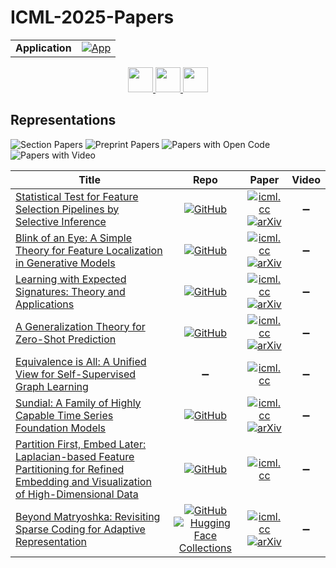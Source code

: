 # ICML-2025-Papers

<table>
    <tr>
        <td><strong>Application</strong></td>
        <td>
            <a href="https://huggingface.co/spaces/DmitryRyumin/NewEraAI-Papers" style="float:left;">
                <img src="https://img.shields.io/badge/🤗-NewEraAI--Papers-FFD21F.svg" alt="App" />
            </a>
        </td>
    </tr>
</table>

<div align="center">
    <a href="https://github.com/DmitryRyumin/ICML-2025-Papers/blob/main/sections/2025/main/reasoning.md">
        <img src="https://cdn.jsdelivr.net/gh/DmitryRyumin/NewEraAI-Papers@main/images/left.svg" width="40" alt="" />
    </a>
    <a href="https://github.com/DmitryRyumin/ICML-2025-Papers/blob/main/README.md">
        <img src="https://cdn.jsdelivr.net/gh/DmitryRyumin/NewEraAI-Papers@main/images/home.svg" width="40" alt="" />
    </a>
    <a href="https://github.com/DmitryRyumin/ICML-2025-Papers/blob/main/sections/2025/main/data-centric-ml.md">
        <img src="https://cdn.jsdelivr.net/gh/DmitryRyumin/NewEraAI-Papers@main/images/right.svg" width="40" alt="" />
    </a>
</div>

## Representations

![Section Papers](https://img.shields.io/badge/Section%20Papers-8-42BA16) ![Preprint Papers](https://img.shields.io/badge/Preprint%20Papers-6-b31b1b) ![Papers with Open Code](https://img.shields.io/badge/Papers%20with%20Open%20Code-7-1D7FBF) ![Papers with Video](https://img.shields.io/badge/Papers%20with%20Video-0-FF0000)

| **Title** | **Repo** | **Paper** | **Video** |
|-----------|:--------:|:---------:|:---------:|
| [Statistical Test for Feature Selection Pipelines by Selective Inference](https://icml.cc/virtual/2025/poster/46495) | [![GitHub](https://img.shields.io/github/stars/Takeuchi-Lab-SI-Group/si4pipeline?style=flat)](https://github.com/Takeuchi-Lab-SI-Group/si4pipeline) | [![icml.cc](https://img.shields.io/badge/html-icml.cc-2494E0.svg)](https://icml.cc/virtual/2025/poster/46495) <br /> [![arXiv](https://img.shields.io/badge/arXiv-2406.18902-b31b1b.svg)](http://arxiv.org/abs/2406.18902) | :heavy_minus_sign: |
| [Blink of an Eye: A Simple Theory for Feature Localization in Generative Models](https://icml.cc/virtual/2025/poster/45312) | [![GitHub](https://img.shields.io/github/stars/marvinfli/critical-windows-lm?style=flat)](https://github.com/marvinfli/critical-windows-lm) | [![icml.cc](https://img.shields.io/badge/html-icml.cc-2494E0.svg)](https://icml.cc/virtual/2025/poster/45312) <br /> [![arXiv](https://img.shields.io/badge/arXiv-2502.00921-b31b1b.svg)](http://arxiv.org/abs/2502.00921) | :heavy_minus_sign: |
| [Learning with Expected Signatures: Theory and Applications](https://icml.cc/virtual/2025/poster/43548) | [![GitHub](https://img.shields.io/github/stars/lorenzolucchese/esig?style=flat)](https://github.com/lorenzolucchese/esig) | [![icml.cc](https://img.shields.io/badge/html-icml.cc-2494E0.svg)](https://icml.cc/virtual/2025/poster/43548) <br /> [![arXiv](https://img.shields.io/badge/arXiv-2505.20465-b31b1b.svg)](http://arxiv.org/abs/2505.20465) | :heavy_minus_sign: |
| [A Generalization Theory for Zero-Shot Prediction](https://icml.cc/virtual/2025/poster/44260) | [![GitHub](https://img.shields.io/github/stars/ronakdm/zeroshot?style=flat)](https://github.com/ronakdm/zeroshot) | [![icml.cc](https://img.shields.io/badge/html-icml.cc-2494E0.svg)](https://icml.cc/virtual/2025/poster/44260) <br /> [![arXiv](https://img.shields.io/badge/arXiv-2507.09128-b31b1b.svg)](http://arxiv.org/abs/2507.09128) | :heavy_minus_sign: |
| [Equivalence is All: A Unified View for Self-Supervised Graph Learning](https://icml.cc/virtual/2025/poster/44874) | :heavy_minus_sign: | [![icml.cc](https://img.shields.io/badge/html-icml.cc-2494E0.svg)](https://icml.cc/virtual/2025/poster/44874) | :heavy_minus_sign: |
| [Sundial: A Family of Highly Capable Time Series Foundation Models](https://icml.cc/virtual/2025/poster/45591) | [![GitHub](https://img.shields.io/github/stars/thuml/Sundial?style=flat)](https://github.com/thuml/Sundial) | [![icml.cc](https://img.shields.io/badge/html-icml.cc-2494E0.svg)](https://icml.cc/virtual/2025/poster/45591) <br /> [![arXiv](https://img.shields.io/badge/arXiv-2502.00816-b31b1b.svg)](http://arxiv.org/abs/2502.00816) | :heavy_minus_sign: |
| [Partition First, Embed Later: Laplacian-based Feature Partitioning for Refined Embedding and Visualization of High-Dimensional Data](https://icml.cc/virtual/2025/poster/46392) | [![GitHub](https://img.shields.io/github/stars/erezpeter/Feature_Partition?style=flat)](https://github.com/erezpeter/Feature_Partition) | [![icml.cc](https://img.shields.io/badge/html-icml.cc-2494E0.svg)](https://icml.cc/virtual/2025/poster/46392) | :heavy_minus_sign: |
| [Beyond Matryoshka: Revisiting Sparse Coding for Adaptive Representation](https://icml.cc/virtual/2025/poster/43502) | [![GitHub](https://img.shields.io/github/stars/neilwen987/CSR_Adaptive_Rep?style=flat)](https://github.com/neilwen987/CSR_Adaptive_Rep) <br /> [![Hugging Face Collections](https://img.shields.io/badge/🤗-collections-FFD21F.svg)](https://huggingface.co/collections/Y-Research-Group/csr-embedding-68624c05c250c3cc1fd40223) | [![icml.cc](https://img.shields.io/badge/html-icml.cc-2494E0.svg)](https://icml.cc/virtual/2025/poster/43502) <br /> [![arXiv](https://img.shields.io/badge/arXiv-2503.01776-b31b1b.svg)](http://arxiv.org/abs/2503.01776) | :heavy_minus_sign: |
